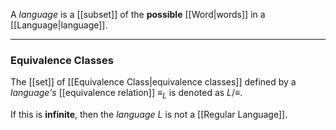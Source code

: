 A _language_ is a [[subset]] of the **possible** [[Word|words]] in a [[Language|language]].

---
### Equivalence Classes
The [[set]] of [[Equivalence Class|equivalence classes]] defined by a _language's_ [[equivalence relation]] $\equiv_L$ is denoted as $L/\equiv$.

If this is **infinite**, then the _language_ $L$ is not a [[Regular Language]].
